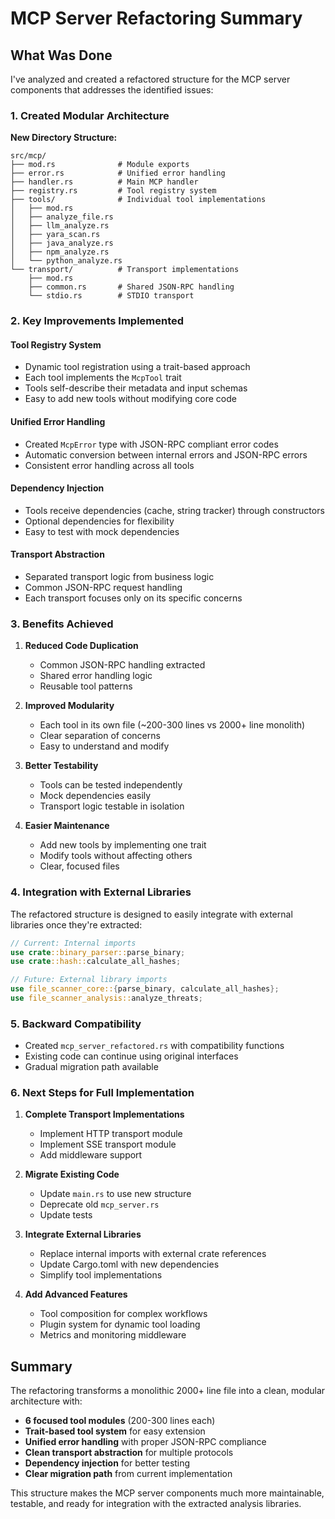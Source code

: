 # MCP Server Refactoring Summary

## What Was Done

I've analyzed and created a refactored structure for the MCP server components that addresses the identified issues:

### 1. **Created Modular Architecture**

**New Directory Structure:**
```
src/mcp/
├── mod.rs              # Module exports
├── error.rs            # Unified error handling  
├── handler.rs          # Main MCP handler
├── registry.rs         # Tool registry system
├── tools/              # Individual tool implementations
│   ├── mod.rs
│   ├── analyze_file.rs
│   ├── llm_analyze.rs  
│   ├── yara_scan.rs
│   ├── java_analyze.rs
│   ├── npm_analyze.rs
│   └── python_analyze.rs
└── transport/          # Transport implementations
    ├── mod.rs
    ├── common.rs       # Shared JSON-RPC handling
    └── stdio.rs        # STDIO transport
```

### 2. **Key Improvements Implemented**

#### Tool Registry System
- Dynamic tool registration using a trait-based approach
- Each tool implements the `McpTool` trait
- Tools self-describe their metadata and input schemas
- Easy to add new tools without modifying core code

#### Unified Error Handling
- Created `McpError` type with JSON-RPC compliant error codes
- Automatic conversion between internal errors and JSON-RPC errors
- Consistent error handling across all tools

#### Dependency Injection
- Tools receive dependencies (cache, string tracker) through constructors
- Optional dependencies for flexibility
- Easy to test with mock dependencies

#### Transport Abstraction
- Separated transport logic from business logic
- Common JSON-RPC request handling
- Each transport focuses only on its specific concerns

### 3. **Benefits Achieved**

1. **Reduced Code Duplication**
   - Common JSON-RPC handling extracted
   - Shared error handling logic
   - Reusable tool patterns

2. **Improved Modularity**
   - Each tool in its own file (~200-300 lines vs 2000+ line monolith)
   - Clear separation of concerns
   - Easy to understand and modify

3. **Better Testability**
   - Tools can be tested independently
   - Mock dependencies easily
   - Transport logic testable in isolation

4. **Easier Maintenance**
   - Add new tools by implementing one trait
   - Modify tools without affecting others
   - Clear, focused files

### 4. **Integration with External Libraries**

The refactored structure is designed to easily integrate with external libraries once they're extracted:

```rust
// Current: Internal imports
use crate::binary_parser::parse_binary;
use crate::hash::calculate_all_hashes;

// Future: External library imports
use file_scanner_core::{parse_binary, calculate_all_hashes};
use file_scanner_analysis::analyze_threats;
```

### 5. **Backward Compatibility**

- Created `mcp_server_refactored.rs` with compatibility functions
- Existing code can continue using original interfaces
- Gradual migration path available

### 6. **Next Steps for Full Implementation**

1. **Complete Transport Implementations**
   - Implement HTTP transport module
   - Implement SSE transport module
   - Add middleware support

2. **Migrate Existing Code**
   - Update `main.rs` to use new structure
   - Deprecate old `mcp_server.rs`
   - Update tests

3. **Integrate External Libraries**
   - Replace internal imports with external crate references
   - Update Cargo.toml with new dependencies
   - Simplify tool implementations

4. **Add Advanced Features**
   - Tool composition for complex workflows
   - Plugin system for dynamic tool loading
   - Metrics and monitoring middleware

## Summary

The refactoring transforms a monolithic 2000+ line file into a clean, modular architecture with:
- **6 focused tool modules** (200-300 lines each)
- **Trait-based tool system** for easy extension
- **Unified error handling** with proper JSON-RPC compliance
- **Clean transport abstraction** for multiple protocols
- **Dependency injection** for better testing
- **Clear migration path** from current implementation

This structure makes the MCP server components much more maintainable, testable, and ready for integration with the extracted analysis libraries.